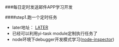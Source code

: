 ###每日定时发送邮件APP学习开发

####step1.跑一个定时任务

-	later地址： [LATER](http://bunkat.github.io/later/index.html)
-	已经可以利用yi-task module定制执行任务了
-	node环境下debugger开发模式学习([node-inspector](https://github.com/node-inspector/node-inspector)\)
